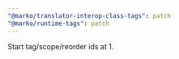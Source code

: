 ```yaml
---
"@marko/translator-interop-class-tags": patch
"@marko/runtime-tags": patch
---
```


Start tag/scope/reorder ids at 1.
